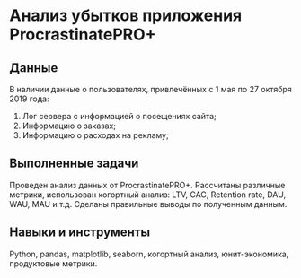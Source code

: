 # Анализ убытков приложения ProcrastinatePRO+

## Данные

В наличии данные о пользователях, привлечённых с 1 мая по 27 октября 2019 года:
1. Лог сервера с информацией о посещениях сайта;
2. Информацию о заказах;
3. Информацию о расходах на рекламу;

## Выполненные задачи
Проведен анализ данных от ProcrastinatePRO+.
Рассчитаны различные метрики, использован когортный анализ: LTV, CAC, Retention rate, DAU, WAU, MAU и т.д.  Сделаны правильные выводы по полученным данным.

## Навыки и инструменты
Python, pandas, matplotlib, seaborn, когортный анализ, юнит-экономика, продуктовые метрики.


